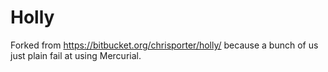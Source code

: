 # Holly

Forked from https://bitbucket.org/chrisporter/holly/ because a bunch of us just plain fail at using Mercurial.
